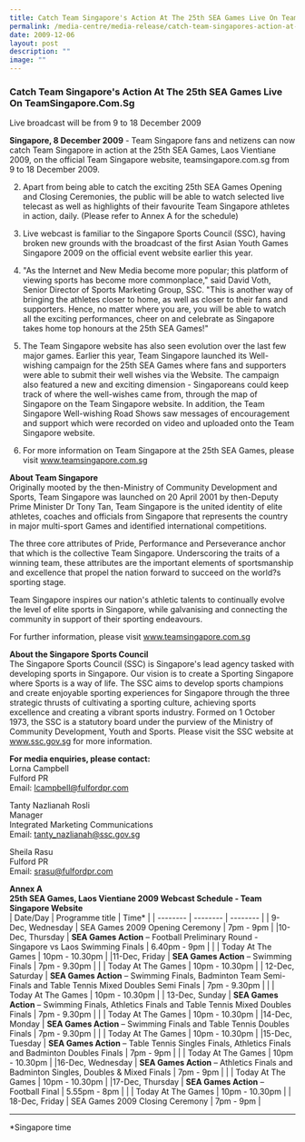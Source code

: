 ```yaml
---
title: Catch Team Singapore's Action At The 25th SEA Games Live On Team Singapore
permalink: /media-centre/media-release/catch-team-singapores-action-at-the-25th-sea-games-live-on-teamsingapore/
date: 2009-12-06
layout: post
description: ""
image: ""
---
```

### **Catch Team Singapore's Action At The 25th SEA Games Live On TeamSingapore.Com.Sg**

Live broadcast will be from 9 to 18 December 2009

**Singapore, 8 December 2009** - Team Singapore fans and netizens can now catch Team Singapore in action at the 25th SEA Games, Laos Vientiane 2009, on the official Team Singapore website, teamsingapore.com.sg from 9 to 18 December 2009.

2. Apart from being able to catch the exciting 25th SEA Games Opening and Closing Ceremonies, the public will be able to watch selected live telecast as well as highlights of their favourite Team Singapore athletes in action, daily. (Please refer to Annex A for the schedule)

3. Live webcast is familiar to the Singapore Sports Council (SSC), having broken new grounds with the broadcast of the first Asian Youth Games Singapore 2009 on the official event website earlier this year.

4. "As the Internet and New Media become more popular; this platform of viewing sports has become more commonplace," said David Voth, Senior Director of Sports Marketing Group, SSC. "This is another way of bringing the athletes closer to home, as well as closer to their fans and supporters. Hence, no matter where you are, you will be able to watch all the exciting performances, cheer on and celebrate as Singapore takes home top honours at the 25th SEA Games!"

5. The Team Singapore website has also seen evolution over the last few major games. Earlier this year, Team Singapore launched its Well-wishing campaign for the 25th SEA Games where fans and supporters were able to submit their well wishes via the Website. The campaign also featured a new and exciting dimension - Singaporeans could keep track of where the well-wishes came from, through the map of Singapore on the Team Singapore website. In addition, the Team Singapore Well-wishing Road Shows saw messages of encouragement and support which were recorded on video and uploaded onto the Team Singapore website.

6. For more information on Team Singapore at the 25th SEA Games, please visit www.teamsingapore.com.sg

**About Team Singapore**
<br>
Originally mooted by the then-Ministry of Community Development and Sports, Team Singapore was launched on 20 April 2001 by then-Deputy Prime Minister Dr Tony Tan, Team Singapore is the united identity of elite athletes, coaches and officials from Singapore that represents the country in major multi-sport Games and identified international competitions.

The three core attributes of Pride, Performance and Perseverance anchor that which is the collective Team Singapore. Underscoring the traits of a winning team, these attributes are the important elements of sportsmanship and excellence that propel the nation forward to succeed on the world?s sporting stage.

Team Singapore inspires our nation's athletic talents to continually evolve the level of elite sports in Singapore, while galvanising and connecting the community in support of their sporting endeavours.

For further information, please visit www.teamsingapore.com.sg

**About the Singapore Sports Council**
<br>
The Singapore Sports Council (SSC) is Singapore's lead agency tasked with developing sports in Singapore. Our vision is to create a Sporting Singapore where Sports is a way of life. The SSC aims to develop sports champions and create enjoyable sporting experiences for Singapore through the three strategic thrusts of cultivating a sporting culture, achieving sports excellence and creating a vibrant sports industry. Formed on 1 October 1973, the SSC is a statutory board under the purview of the Ministry of Community Development, Youth and Sports. Please visit the SSC website at www.ssc.gov.sg for more information.

**For media enquiries, please contact:**
<br>
Lorna Campbell
<br>
Fulford PR
<br>
Email: [lcampbell@fulfordpr.com](mailto:lcampbell@fulfordpr.com)

Tanty Nazlianah Rosli
<br>
Manager
<br>
Integrated Marketing Communications
<br>
Email: [tanty_nazlianah@ssc.gov.sg](mailto:tanty_nazlianah@ssc.gov.sg)

Sheila Rasu
<br>
Fulford PR
<br>
Email: [srasu@fulfordpr.com](mailto:srasu@fulfordpr.com)

**Annex A**
<br>
**25th SEA Games, Laos Vientiane 2009 Webcast Schedule - Team Singapore Website**
<br>
| Date/Day | Programme title | Time* |
| -------- | -------- | -------- |
| 9-Dec, Wednesday | SEA Games 2009 Opening Ceremony | 7pm - 9pm |
|10-Dec, Thursday | **SEA Games Action** – Football Preliminary Round - Singapore vs Laos Swimming Finals | 6.40pm - 9pm |
| | Today At The Games | 10pm - 10.30pm |
|11-Dec, Friday | **SEA Games Action** – Swimming Finals | 7pm - 9.30pm |
| | Today At The Games | 10pm - 10.30pm |
| 12-Dec, Saturday | **SEA Games Action** – Swimming Finals, Badminton Team Semi-Finals and Table Tennis Mixed Doubles Semi Finals | 7pm - 9.30pm |
| | Today At The Games | 10pm - 10.30pm |
| 13-Dec, Sunday | **SEA Games Action** – Swimming Finals, Athletics Finals and Table Tennis Mixed Doubles Finals | 7pm - 9.30pm |
| | Today At The Games | 10pm - 10.30pm |
|14-Dec, Monday | **SEA Games Action** – Swimming Finals and Table Tennis Doubles Finals | 7pm - 9.30pm |
| | Today At The Games | 10pm - 10.30pm |
|15-Dec, Tuesday | **SEA Games Action** – Table Tennis Singles Finals, Athletics Finals and Badminton Doubles Finals | 7pm - 9pm |
| | Today At The Games | 10pm - 10.30pm |
|16-Dec, Wednesday | **SEA Games Action** – Athletics Finals and Badminton Singles, Doubles & Mixed Finals | 7pm - 9pm |
| | Today At The Games | 10pm - 10.30pm |
|17-Dec, Thursday | **SEA Games Action** – Football Final | 5.55pm - 8pm |
| | Today At The Games | 10pm - 10.30pm |
| 18-Dec, Friday | SEA Games 2009 Closing Ceremony | 7pm - 9pm |
_________________________________________________________
*Singapore time